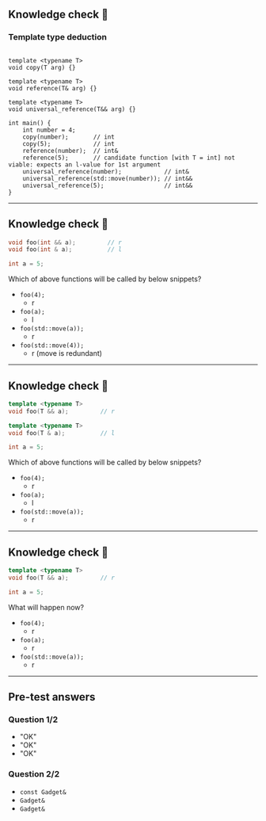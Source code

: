 ## Knowledge check 🙂

### Template type deduction

<pre><code class="cpp" data-trim data-noescape>
template &lt;typename T&gt;
void copy(T arg) {}

template &lt;typename T&gt;
void reference(T& arg) {}

template &lt;typename T&gt;
void universal_reference(T&& arg) {}

int main() {
    int number = 4;
    copy(number);       <span class="fragment">// int</span>
    copy(5);            <span class="fragment">// int</span>
    reference(number);  <span class="fragment">// int&</span>
    reference(5);       <span class="fragment">// candidate function [with T = int] not viable: expects an l-value for 1st argument</span>
    universal_reference(number);            <span class="fragment">// int&</span>
    universal_reference(std::move(number)); <span class="fragment">// int&&</span>
    universal_reference(5);                 <span class="fragment">// int&&</span>
}
</code></pre>

___

## Knowledge check 🤯

```cpp
void foo(int && a);         // r
void foo(int & a);          // l

int a = 5;
```

Which of above functions will be called by below snippets?

* <code>foo(4);</code>
  * r <!-- .element: class="fragment fade-in" -->
* <code>foo(a);</code>
  * l <!-- .element: class="fragment fade-in" -->
* <code>foo(std::move(a));</code>
  * r <!-- .element: class="fragment fade-in" -->
* <code>foo(std::move(4));</code>
  * r (move is redundant) <!-- .element: class="fragment fade-in" -->

___

## Knowledge check 🤯

```cpp
template <typename T>
void foo(T && a);         // r

template <typename T>
void foo(T & a);          // l

int a = 5;
```

Which of above functions will be called by below snippets?

* <code>foo(4);</code>
  * r <!-- .element: class="fragment fade-in" --> 
* <code>foo(a);</code>
  * l <!-- .element: class="fragment fade-in" --> 
* <code>foo(std::move(a));</code>
  * r <!-- .element: class="fragment fade-in" --> 

___

## Knowledge check 🤯

```cpp
template <typename T>
void foo(T && a);         // r

int a = 5;
```

What will happen now?

* <code>foo(4);</code>
  * r <!-- .element: class="fragment fade-in" -->
* <code>foo(a);</code>
  * r <!-- .element: class="fragment fade-in" -->
* <code>foo(std::move(a));</code>
  * r <!-- .element: class="fragment fade-in" -->

___

## Pre-test answers

### Question 1/2

* <!-- .element: class="fragment fade-in" --> "OK"
* <!-- .element: class="fragment fade-in" --> "OK"
* <!-- .element: class="fragment fade-in" --> "OK"

### Question 2/2

* <!-- .element: class="fragment fade-in" --> <code>const Gadget&</code>
* <!-- .element: class="fragment fade-in" --> <code>Gadget&</code>
* <!-- .element: class="fragment fade-in" --> <code>Gadget&</code>

